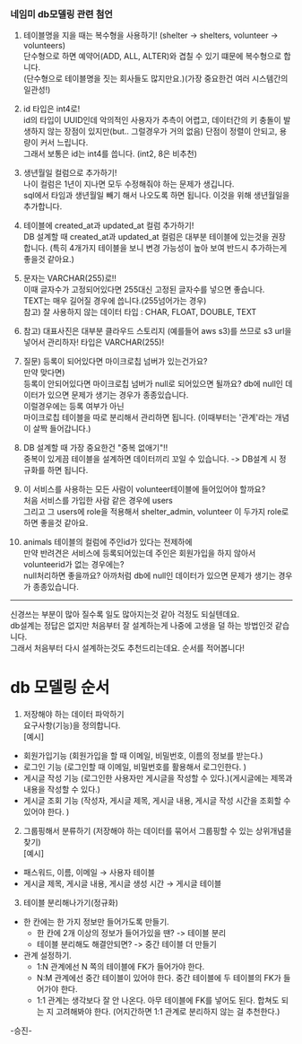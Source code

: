 ### 네임미 db모델링 관련 첨언


1. 테이블명을 지을 때는 복수형을 사용하기! (shelter -> shelters,  volunteer -> volunteers)  
단수형으로 하면 예약어(ADD, ALL, ALTER)와 겹칠 수 있기 떄문에 복수형으로 합니다.   
(단수형으로 테이블명을 짓는 회사들도 많지만요.)(가장 중요한건 여러 시스템간의 일관성!)  


2. id 타입은 int4로!  
id의 타입이 UUID인데 악의적인 사용자가 추측이 어렵고, 데이터간의 키 충돌이 발생하지 않는 장점이 있지만(but.. 그럴경우가 거의 없음) 단점이 정렬이 안되고, 용량이 커서 느립니다.   
그래서 보통은 id는 int4를 씁니다. (int2, 8은 비추천)  


3. 생년월일 컬럼으로 추가하기!  
나이 컬럼은 1년이 지나면 모두 수정해줘야 하는 문제가 생깁니다.  
sql에서 타임과 생년월일 빼기 해서 나오도록 하면 됩니다. 이것을 위해 생년월일을 추가합니다.  


4. 테이블에 created_at과 updated_at 컬럼 추가하기!  
DB 설계할 때 created_at과 updated_at 컬럼은 대부분 테이블에 있는것을 권장합니다. 
(특히 4개가지 테이블을 보니 변경 가능성이 높아 보여 반드시 추가하는게 좋을것 같아요.)  


5. 문자는 VARCHAR(255)로!!  
이때 글자수가 고정되어있다면 255대신 고정된 글자수를 넣으면 좋습니다.  
TEXT는 매우 길어질 경우에 씁니다.(255넘어가는 경우)  
참고) 잘 사용하지 않는 데이터 타입 : CHAR, FLOAT, DOUBLE, TEXT  


6. 참고) 대표사진은 대부분 클라우드 스토리지 (예를들어 aws s3)를 쓰므로 s3 url을 넣어서 관리하자! 타입은 VARCHAR(255)!  


7. 질문) 등록이 되어있다면 마이크로칩 넘버가 있는건가요?  
만약 맞다면)  
등록이 안되어있다면 마이크로칩 넘버가 null로 되어있으면 될까요? db에 null인 데이터가 있으면 문제가 생기는 경우가 종종있습니다.   
이럴경우에는 등록 여부가 아닌  
마이크로칩 테이블을 따로 분리해서 관리하면 됩니다. (이때부터는 '관계'라는 개념이 살짝 들어갑니다.)  


8. DB 설계할 때 가장 중요한건 "중복 없애기"!!  
중복이 있게끔 테이블을 설계하면 데이터끼리 꼬일 수 있습니다. -> DB설계 시 정규화를 하면 됩니다.  


9. 이 서비스를 사용하는 모든 사람이 volunteer테이블에 들어있어야 할까요?  
처음 서비스를 가입한 사람 같은 경우에 users  
그리고 그 users에 role을 적용해서 shelter_admin, volunteer 이 두가지 role로 하면 좋을것 같아요.  


10. animals 테이블의 컬럼에 주인id가 있다는 전제하에  
만약 반려견은 서비스에 등록되어있는데 주인은 회원가입을 하지 않아서 volunteerid가 없는 경우에는?  
null처리하면 좋을까요? 아까처럼 db에 null인 데이터가 있으면 문제가 생기는 경우가 종종있습니다.  

------------------

신경쓰는 부분이 많아 질수록 일도 많아지는것 같아 걱정도 되실텐데요.  
db설계는 정답은 없지만 처음부터 잘 설계하는게 나중에 고생을 덜 하는 방법인것 같습니다.  
그래서 처음부터 다시 설계하는것도 추천드리는데요. 순서를 적어봅니다!  

# db 모델링 순서

1. 저장해야 하는 데이터 파악하기  
요구사항(기능)을 정의합니다.   
[예시]  
  - 회원가입기능 (회원가입을 할 때 이메일, 비밀번호, 이름의 정보를 받는다.)  
  - 로그인 기능 (로그인할 때 이메일, 비밀번호를 활용해서 로그인한다. )  
  - 게시글 작성 기능 (로그인한 사용자만 게시글을 작성할 수 있다.)(게시글에는 제목과 내용을 작성할 수 있다.)  
  - 게시글 조회 기능 (작성자, 게시글 제목, 게시글 내용, 게시글 작성 시간을 조회할 수 있어야 한다. )  


2. 그룹핑해서 분류하기 (저장해야 하는 데이터를 묶어서 그룹핑할 수 있는 상위개념을 찾기)  
[예시]  
- 패스워드, 이름, 이메일 → 사용자 테이블  
- 게시글 제목, 게시글 내용, 게시글 생성 시간 → 게시글 테이블  


3. 테이블 분리해나가기(정규화)  
- 한 칸에는 한 가지 정보만 들어가도록 만들기.  
	- 한 칸에 2개 이상의 정보가 들어가있을 땐? -> 테이블 분리  
	- 테이블 분리해도 해결안되면? -> 중간 테이블 더 만들기  
- 관계 설정하기.  
	- 1:N 관계에선 N 쪽의 테이블에 FK가 들어가야 한다.  
	- N:M 관계에선 중간 테이블이 있어야 한다. 중간 테이블에 두 테이블의 FK가 들어가야 한다.  
	- 1:1 관계는 생각보다 잘 안 나온다. 아무 테이블에 FK를 넣어도 된다. 합쳐도 되는 지 고려해봐야 한다. (어지간하면 1:1 관계로 분리하지 않는 걸 추천한다.)  

 
-승진-  
